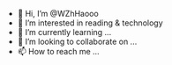 - 👋 Hi, I’m @WZhHaooo
- 👀 I’m interested in reading & technology
- 🌱 I’m currently learning ...
- 💞️ I’m looking to collaborate on ...
- 📫 How to reach me ...

<!---
WZhHaooo/WZhHaooo is a ✨ special ✨ repository because its `README.md` (this file) appears on your GitHub profile.
You can click the Preview link to take a look at your changes.
--->
